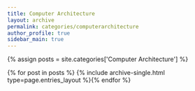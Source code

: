 ```yaml
---
title: Computer Architecture
layout: archive
permalink: categories/computerarchitecture
author_profile: true
sidebar_main: true
---
```




{% assign posts = site.categories['Computer Architecture'] %}

{% for post in posts %} {% include archive-single.html type=page.entries_layout %}{% endfor %}
